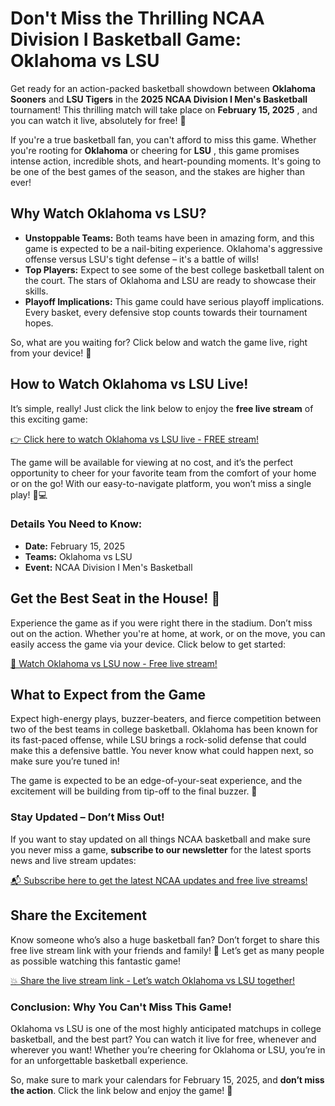# Don't Miss the Thrilling NCAA Division I Basketball Game: Oklahoma vs LSU

Get ready for an action-packed basketball showdown between **Oklahoma Sooners** and **LSU Tigers** in the **2025 NCAA Division I Men's Basketball** tournament! This thrilling match will take place on **February 15, 2025** , and you can watch it live, absolutely for free! 🎉

If you're a true basketball fan, you can't afford to miss this game. Whether you're rooting for **Oklahoma** or cheering for **LSU** , this game promises intense action, incredible shots, and heart-pounding moments. It's going to be one of the best games of the season, and the stakes are higher than ever!

## Why Watch Oklahoma vs LSU?

- **Unstoppable Teams:** Both teams have been in amazing form, and this game is expected to be a nail-biting experience. Oklahoma's aggressive offense versus LSU's tight defense – it's a battle of wills!
- **Top Players:** Expect to see some of the best college basketball talent on the court. The stars of Oklahoma and LSU are ready to showcase their skills.
- **Playoff Implications:** This game could have serious playoff implications. Every basket, every defensive stop counts towards their tournament hopes.

So, what are you waiting for? Click below and watch the game live, right from your device! 🎥

## How to Watch Oklahoma vs LSU Live!

It’s simple, really! Just click the link below to enjoy the **free live stream** of this exciting game:

[👉 Click here to watch Oklahoma vs LSU live - FREE stream!](https://tinyurl.com/livestreamfreeo?st=Oklahoma+vs+LSU&si=ghc)

The game will be available for viewing at no cost, and it’s the perfect opportunity to cheer for your favorite team from the comfort of your home or on the go! With our easy-to-navigate platform, you won’t miss a single play! 📱💻

### Details You Need to Know:

- **Date:** February 15, 2025
- **Teams:** Oklahoma vs LSU
- **Event:** NCAA Division I Men's Basketball

## Get the Best Seat in the House! 🏀

Experience the game as if you were right there in the stadium. Don’t miss out on the action. Whether you're at home, at work, or on the move, you can easily access the game via your device. Click below to get started:

[🎯 Watch Oklahoma vs LSU now - Free live stream!](https://tinyurl.com/livestreamfreeo?st=Oklahoma+vs+LSU&si=ghc)

## What to Expect from the Game

Expect high-energy plays, buzzer-beaters, and fierce competition between two of the best teams in college basketball. Oklahoma has been known for its fast-paced offense, while LSU brings a rock-solid defense that could make this a defensive battle. You never know what could happen next, so make sure you’re tuned in!

The game is expected to be an edge-of-your-seat experience, and the excitement will be building from tip-off to the final buzzer. 📣

### Stay Updated – Don’t Miss Out!

If you want to stay updated on all things NCAA basketball and make sure you never miss a game, **subscribe to our newsletter** for the latest sports news and live stream updates:

[📬 Subscribe here to get the latest NCAA updates and free live streams!](https://tinyurl.com/livestreamfreeo?st=Oklahoma+vs+LSU&si=ghc)

## Share the Excitement

Know someone who’s also a huge basketball fan? Don’t forget to share this free live stream link with your friends and family! 🎉 Let’s get as many people as possible watching this fantastic game!

[💥 Share the live stream link - Let’s watch Oklahoma vs LSU together!](https://tinyurl.com/livestreamfreeo?st=Oklahoma+vs+LSU&si=ghc)

### Conclusion: Why You Can't Miss This Game!

Oklahoma vs LSU is one of the most highly anticipated matchups in college basketball, and the best part? You can watch it live for free, whenever and wherever you want! Whether you’re cheering for Oklahoma or LSU, you’re in for an unforgettable basketball experience.

So, make sure to mark your calendars for February 15, 2025, and **don’t miss the action**. Click the link below and enjoy the game! 🏀
